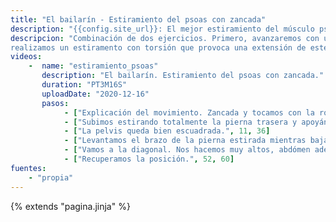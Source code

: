 ```yaml
---
title: "El bailarín - Estiramiento del psoas con zancada"
description: "{{config.site_url}}: El mejor estiramiento del músculo psoas"
descripcion: "Combinación de dos ejercicios. Primero, avanzaremos con una gran zancada para colocar bien el pie de atrás. Desde aquí,
realizamos un estiramento con torsión que provoca una extensión de este músculo profundo. La figura resultante se parece a una de baile."
videos: 
    -  name: "estiramiento_psoas"
       description: "El bailarín. Estiramiento del psoas con zancada."
       duration: "PT3M16S"
       uploadDate: "2020-12-16"
       pasos:
            - ["Explicación del movimiento. Zancada y tocamos con la rodilla en el suelo. Manos en las caderas.", 1, 9]       
            - ["Subimos estirando totalmente la pierna trasera y apoyándonos sobre loas almohadillas de los dedos.", 9, 11]
            - ["La pelvis queda bien escuadrada.", 11, 36]      
            - ["Levantamos el brazo de la pierna estirada mientras bajamos el contrario.", 36, 45]
            - ["Vamos a la diagonal. Nos hacemos muy altos, abdómen adentro. Expiramos.", 45, 52]
            - ["Recuperamos la posición.", 52, 60]            
fuentes:
    - "propia"
---
```

{% extends "pagina.jinja" %}